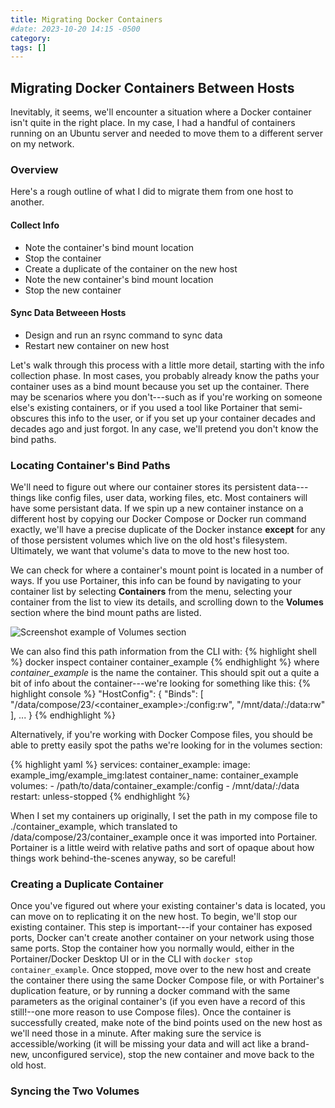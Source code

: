 ```yaml
---
title: Migrating Docker Containers
#date: 2023-10-20 14:15 -0500
category: 
tags: []
---
```

## Migrating Docker Containers Between Hosts

Inevitably, it seems, we'll encounter a situation where a Docker container isn't quite in the right place. In my case, I had a handful of containers running on an Ubuntu server and needed to move them to a different server on my network. 

### Overview

Here's a rough outline of what I did to migrate them from one host to another.

#### Collect Info

- Note the container's bind mount location
- Stop the container
- Create a duplicate of the container on the new host
- Note the new container's bind mount location
- Stop the new container

#### Sync Data Betweeen Hosts

- Design and run an rsync command to sync data
- Restart new container on new host

Let's walk through this process with a little more detail, starting with the info collection phase. In most cases, you probably already know the paths your container uses as a bind mount because you set up the container. There may be scenarios where you don't---such as if you're working on someone else's existing containers, or if you used a tool like Portainer that semi-obscures this info to the user, or if you set up your container decades and decades ago and just forgot. In any case, we'll pretend you don't know the bind paths.

### Locating Container's Bind Paths

We'll need to figure out where our container stores its persistent data---things like config files, user data, working files, etc. Most containers will have some persistant data. If we spin up a new container instance on a different host by copying our Docker Compose or Docker run command exactly, we'll have a precise duplicate of the Docker instance **except** for any of those persistent volumes which live on the old host's filesystem. Ultimately, we want that volume's data to move to the new host too.

We can check for where a container's mount point is located in a number of ways. If you use Portainer, this info can be found by navigating to your container list by selecting **Containers** from the menu, selecting your container from the list to view its details, and scrolling down to the **Volumes** section where the bind mount paths are listed.

![Screenshot example of Volumes section](/assets/img/)

We can also find this path information from the CLI with:
{% highlight shell %}
    docker inspect container container_example
{% endhighlight %}
where *container_example* is the name the container. This should spit out a quite a bit of info about the container---we're looking for something like this:
{% highlight console %}
    "HostConfig": {
                "Binds": [
                    "/data/compose/23/<container_example>:/config:rw",
                    "/mnt/data/:/data:rw"
                ],
                ... }
{% endhighlight %}

Alternatively, if you're working with Docker Compose files, you should be able to pretty easily spot the paths we're looking for in the volumes section:

{% highlight yaml %}
    services:
    container_example:
        image: example_img/example_img:latest
        container_name: container_example
        volumes:
        - /path/to/data/container_example:/config
        - /mnt/data/:/data
        restart: unless-stopped
{% endhighlight %}

When I set my containers up originally, I set the path in my compose file to ./container_example, which translated to /data/compose/23/container_example once it was imported into Portainer. Portainer is a little weird with relative paths and sort of opaque about how things work behind-the-scenes anyway, so be careful!

### Creating a Duplicate Container

Once you've figured out where your existing container's data is located, you can move on to replicating it on the new host. To begin, we'll stop our existing container. This step is important---if your container has exposed ports, Docker can't create another container on your network using those same ports. Stop the container how you normally would, either in the Portainer/Docker Desktop UI or in the CLI with `docker stop container_example`. Once stopped, move over to the new host and create the container there using the same Docker Compose file, or with Portainer's duplication feature, or by running a docker command with the same parameters as the original container's (if you even have a record of this still!--one more reason to use Compose files). Once the container is successfully created, make note of the bind points used on the new host as we'll need those in a minute. After making sure the service is accessible/working (it will be missing your data and will act like a brand-new, unconfigured service), stop the new container and move back to the old host.

### Syncing the Two Volumes

